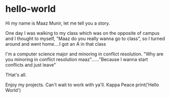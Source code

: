 # hello-world

Hi my name is Maaz Munir, let me tell you a story. 

One day I was walking to my class which was on the opposite of campus and I thought to myself, "Maaz do you really wanna go to class", so I turned around and went home....I got an A in that class

I'm a computer science major and minoring in conflict resolution. "Why are you minoring in conflict resolution maaz"......"Because I wanna start conflicts and just leave"

THat's all. 

Enjoy my projects. Can't wait to work with ya'll. 
Kappa
Peace
print('Hello World')
